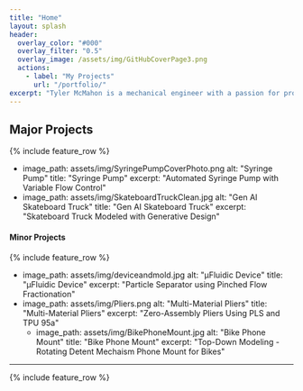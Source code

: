```yaml
---
title: "Home"
layout: splash
header:
  overlay_color: "#000"
  overlay_filter: "0.5"
  overlay_image: /assets/img/GitHubCoverPage3.png
  actions:
    - label: "My Projects"
      url: "/portfolio/"
excerpt: "Tyler McMahon is a mechanical engineer with a passion for product design and institutional HVAC systems, with a focus on mechanical design."
---
```


## Major Projects
{% include feature_row %}
- image_path: assets/img/SyringePumpCoverPhoto.png
  alt: "Syringe Pump"
  title: "Syringe Pump"
  excerpt: "Automated Syringe Pump with Variable Flow Control"
- image_path: assets/img/SkateboardTruckClean.jpg
  alt: "Gen AI Skateboard Truck"
  title: "Gen AI Skateboard Truck"
  excerpt: "Skateboard Truck Modeled with Generative Design"

#### Minor Projects
{% include feature_row %}
- image_path: assets/img/deviceandmold.jpg
  alt: "µFluidic Device"
  title: "µFluidic Device"
  excerpt: "Particle Separator using Pinched Flow Fractionation"
- image_path: assets/img/Pliers.png
  alt: "Multi-Material Pliers"
  title: "Multi-Material Pliers"
  excerpt: "Zero-Assembly Pliers Using PLS and TPU 95a"
  - image_path: assets/img/BikePhoneMount.jpg
    alt: "Bike Phone Mount"
    title: "Bike Phone Mount"
    excerpt: "Top-Down Modeling - Rotating Detent Mechaism Phone Mount for Bikes"


---

{% include feature_row %}

